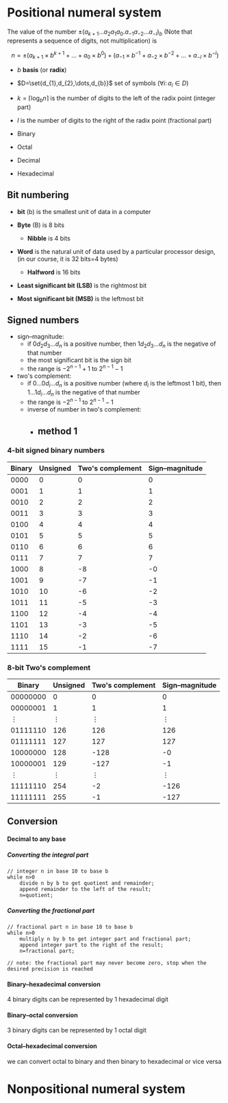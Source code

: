 # Positional numeral system

The value of the number $\pm(a_{k+1}\dots a_{2}a_{1}a_{0}.a_{-1}a_{-2}\dots a_{-l})_{b}$ (Note that represents a sequence of digits, not multiplication) is 
 
$$n=\pm \Big(a_{k+1}\times b^{k+1}+\dots+a_{0}\times b^{0}\Big)+\Big(a_{-1}\times b^{-1}+a_{-2}\times b^{-2}+\dots+a_{-l}\times b^{-l} \Big)$$

- $b$ **basis** (or **radix**)
- $D=\set{d_{1},d_{2},\dots,d_{b}}$ set of symbols ($\displaystyle  \forall i\colon a_{i}\in D$)
- $k=\lceil {\log_{b}n} \rceil$ is the number of digits to the left of the radix point (integer part)
- $l$ is the number of digits to the right of the radix point (fractional part)

- Binary
- Octal	
- Decimal
- Hexadecimal


## Bit numbering

- **bit** (b) is the smallest unit of data in a computer
- **Byte** (B) is 8 bits
	- **Nibble** is 4 bits
- **Word** is the natural unit of data used by a particular processor design, (in our course, it is 32 bits=4 bytes)
	- **Halfword** is 16 bits

- **Least significant bit (LSB)** is the rightmost bit
- **Most significant bit (MSB)** is the leftmost bit

## Signed numbers

- sign–magnitude:
	- if $0d_2d_3\dots d_n$ is a positive number, then $1d_2d_3\dots d_n$ is the negative of that number
	- the most significant bit is the sign bit
	- the range is $-2^{n-1}+1$ to $2^{n-1}-1$
- two's complement:
	- if $0\dots 0 d_i\dots d_n$ is a positive number (where $d_i$ is the leftmost 1 bit), then $1\dots 1 d_i\dots d_n$ is the negative of that number 
	- the range is $-2^{n-1}$ to $2^{n-1}-1$
	- inverse of number in two's complement:
		- method 1
			- 

### 4-bit signed binary numbers

| Binary | Unsigned | Two's complement | Sign–magnitude |
| ------ | -------- | ---------------- | -------------- |
| 0000   | 0        | 0                | 0              |
| 0001   | 1        | 1                | 1              |
| 0010   | 2        | 2                | 2              |
| 0011   | 3        | 3                | 3              |
| 0100   | 4        | 4                | 4              |
| 0101   | 5        | 5                | 5              |
| 0110   | 6        | 6                | 6              |
| 0111   | 7        | 7                | 7              |
| 1000   | 8        | -8               | -0             |
| 1001   | 9        | -7               | -1             |
| 1010   | 10       | -6               | -2             |
| 1011   | 11       | -5               | -3             |
| 1100   | 12       | -4               | -4             |
| 1101   | 13       | -3               | -5             |
| 1110   | 14       | -2               | -6             |
| 1111   | 15       | -1               | -7             |


### 8-bit Two's complement

| Binary | Unsigned | Two's complement | Sign–magnitude |
| ------ | -------- | ---------------- | -------------- |
| 00000000 | 0        | 0                | 0                |
| 00000001 | 1        | 1                | 1                |
| $\vdots$ | $\vdots$ | $\vdots$         | $\vdots$         |
| 01111110 | 126      | 126              | 126              |
| 01111111 | 127      | 127              | 127              |
| 10000000 | 128      | -128             | -0               |
| 10000001 | 129      | -127             | -1               |
| $\vdots$ | $\vdots$ | $\vdots$         | $\vdots$         |
| 11111110 | 254      | -2               | -126             |
| 11111111 | 255      | -1               | -127             |




## Conversion 

#### Decimal to any base 

##### Converting the integral part 

```
// integer n in base 10 to base b
while n>0
	divide n by b to get quotient and remainder;
	append remainder to the left of the result;
	n=quotient;
```

##### Converting the fractional part 

```
// fractional part n in base 10 to base b
while n>0
	multiply n by b to get integer part and fractional part;
	append integer part to the right of the result;
	n=fractional part;

// note: the fractional part may never become zero, stop when the desired precision is reached
```


#### Binary–hexadecimal conversion

4 binary digits can be represented by 1 hexadecimal digit

#### Binary–octal conversion

3 binary digits can be represented by 1 octal digit

#### Octal–hexadecimal conversion

we can convert octal to binary and then binary to hexadecimal or vice versa

# Nonpositional numeral system